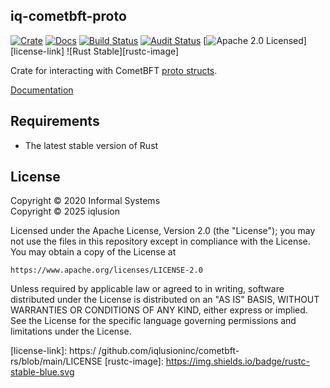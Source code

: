 ## iq-cometbft-proto

[![Crate][crate-image]][crate-link]
[![Docs][docs-image]][docs-link]
[![Build Status][build-image]][build-link]
[![Audit Status][audit-image]][audit-link]
[![Apache 2.0 Licensed][license-image]][license-link]
![Rust Stable][rustc-image]

Crate for interacting with CometBFT [proto structs][cometbft-go-proto-link].

[Documentation][docs-link]

## Requirements

- The latest stable version of Rust

## License

Copyright © 2020 Informal Systems  
Copyright © 2025 iqlusion

Licensed under the Apache License, Version 2.0 (the "License");
you may not use the files in this repository except in compliance with the License.
You may obtain a copy of the License at

    https://www.apache.org/licenses/LICENSE-2.0

Unless required by applicable law or agreed to in writing, software
distributed under the License is distributed on an "AS IS" BASIS,
WITHOUT WARRANTIES OR CONDITIONS OF ANY KIND, either express or implied.
See the License for the specific language governing permissions and
limitations under the License.

[//]: # (badges)

[crate-image]: https://img.shields.io/crates/v/iq-cometbft-proto.svg
[crate-link]: https://crates.io/crates/iq-cometbft-proto
[docs-image]: https://docs.rs/iq-cometbft-proto/badge.svg
[docs-link]: https://docs.rs/iq-cometbft-proto/
[build-image]: https://github.com/iqlusioninc/cometbft-rs/workflows/Rust/badge.svg
[build-link]: https://github.com/iqlusioninc/cometbft-rs/actions?query=workflow%3ARust
[audit-image]: https://github.com/iqlusioninc/cometbft-rs/workflows/Audit-Check/badge.svg
[audit-link]: https://github.com/iqlusioninc/cometbft-rs/actions?query=workflow%3AAudit-Check
[license-image]: https://img.shields.io/badge/license-Apache2.0-blue.svg
[license-link]: https:/ /github.com/iqlusioninc/cometbft-rs/blob/main/LICENSE
[rustc-image]: https://img.shields.io/badge/rustc-stable-blue.svg

[//]: # (general links)

[cometbft-go-proto-link]: https://github.com/cometbft/cometbft/tree/main/proto/cometbft
